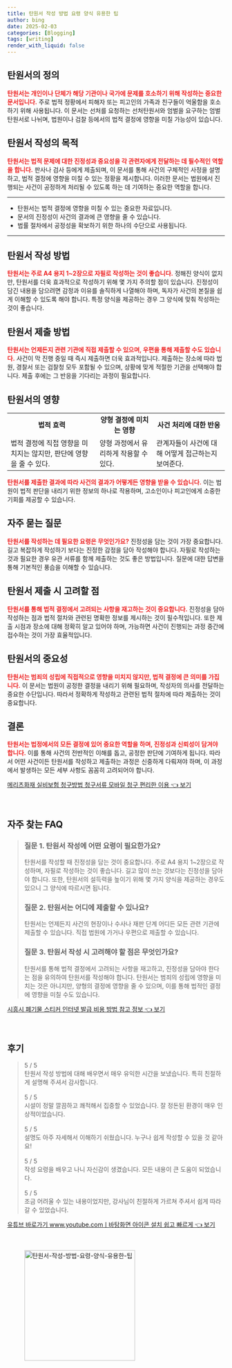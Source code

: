 ```yaml
---
title: 탄원서 작성 방법 요령 양식 유용한 팁
author: bing
date: 2025-02-03
categories: [Blogging]
tags: [writing]
render_with_liquid: false
---
```



<h2 id='탄원서의 정의'>탄원서의 정의</h2>

<p><b><span style="color: #ee2323;">탄원서는 개인이나 단체가 해당 기관이나 국가에 문제를 호소하기 위해 작성하는 중요한 문서입니다.</span></b> 주로 법적 정황에서 피해자 또는 피고인의 가족과 친구들이 억울함을 호소하기 위해 사용됩니다. 이 문서는 선처를 요청하는 선처탄원서와 엄벌을 요구하는 엄벌탄원서로 나뉘며, 법원이나 검찰 등에서의 법적 결정에 영향을 미칠 가능성이 있습니다.</p>

<h2 id='탄원서 작성의 목적'>탄원서 작성의 목적</h2>

<p><b><span style="color: #ee2323;">탄원서는 법적 문제에 대한 진정성과 중요성을 각 관련자에게 전달하는 데 필수적인 역할을 합니다.</span></b> 판사나 검사 등에게 제출되며, 이 문서를 통해 사건의 구체적인 사정을 설명하고, 법적 결정에 영향을 미칠 수 있는 정황을 제시합니다. 이러한 문서는 법원에서 진행되는 사건이 공정하게 처리될 수 있도록 하는 데 기여하는 중요한 역할을 합니다.</p>

<hr />

<ul>
    <li>탄원서는 법적 결정에 영향을 미칠 수 있는 중요한 자료입니다.</li>
    <li>문서의 진정성이 사건의 결과에 큰 영향을 줄 수 있습니다.</li>
    <li>법률 절차에서 공정성을 확보하기 위한 하나의 수단으로 사용됩니다.</li>
</ul>

<hr />

<h2 id='탄원서 작성 방법'>탄원서 작성 방법</h2>

<p><b><span style="color: #ee2323;">탄원서는 주로 A4 용지 1~2장으로 자필로 작성하는 것이 좋습니다.</span></b> 정해진 양식이 없지만, 탄원서를 더욱 효과적으로 작성하기 위해 몇 가지 주의할 점이 있습니다. 진정성이 담긴 내용을 담으려면 감정과 이유를 솔직하게 나열해야 하며, 독자가 사건의 본질을 쉽게 이해할 수 있도록 해야 합니다. 특정 양식을 제공하는 경우 그 양식에 맞춰 작성하는 것이 좋습니다.</p>

<h2 id='탄원서 제출 방법'>탄원서 제출 방법</h2>

<p><b><span style="color: #ee2323;">탄원서는 언제든지 관련 기관에 직접 제출할 수 있으며, 우편을 통해 제출할 수도 있습니다.</span></b> 사건이 막 진행 중일 때 즉시 제출하면 더욱 효과적입니다. 제출하는 장소에 따라 법원, 경찰서 또는 검찰청 모두 포함될 수 있으며, 상황에 맞게 적절한 기관을 선택해야 합니다. 제출 후에는 그 반응을 기다리는 과정이 필요합니다.</p>

<h2 id='탄원서의 영향'>탄원서의 영향</h2>

<table>
    <tr>
        <td style="text-align: center; height: 17px;"><b>법적 효력</b></td>
        <td style="text-align: center; height: 17px;"><b>양형 결정에 미치는 영향</b></td>
        <td style="text-align: center; height: 17px;"><b>사건 처리에 대한 반응</b></td>
    </tr>
    <tr>
        <td>법적 결정에 직접 영향을 미치지는 않지만, 판단에 영향을 줄 수 있다.</td>
        <td>양형 과정에서 유리하게 작용할 수 있다.</td>
        <td>관계자들이 사건에 대해 어떻게 접근하는지 보여준다.</td>
    </tr>
</table>

<p><b><span style="color: #ee2323;">탄원서를 제출한 결과에 따라 사건의 결과가 어떻게든 영향을 받을 수 있습니다.</span></b> 이는 법원이 법적 판단을 내리기 위한 정보의 하나로 작용하며, 고소인이나 피고인에게 소중한 기회를 제공할 수 있습니다.</p>

<h2 id='자주 묻는 질문'>자주 묻는 질문</h2>

<p><b><span style="color: #ee2323;">탄원서를 작성하는 데 필요한 요령은 무엇인가요?</span></b> 진정성을 담는 것이 가장 중요합니다. 길고 복잡하게 작성하기 보다는 진정한 감정을 담아 작성해야 합니다. 자필로 작성하는 것과 필요한 경우 유관 서류를 함께 제출하는 것도 좋은 방법입니다. 질문에 대한 답변을 통해 기본적인 풍습을 이해할 수 있습니다.</p>

<h2 id='탄원서 제출 시 고려할 점'>탄원서 제출 시 고려할 점</h2>

<p><b><span style="color: #ee2323;">탄원서를 통해 법적 결정에서 고려되는 사항을 재고하는 것이 중요합니다.</span></b> 진정성을 담아 작성하는 점과 법적 절차와 관련된 명확한 정보를 제시하는 것이 필수적입니다. 또한 제출 시점과 장소에 대해 정확히 알고 있어야 하며, 가능하면 사건이 진행되는 과정 중간에 접수하는 것이 가장 효율적입니다.</p>

<h2 id='탄원서의 중요성'>탄원서의 중요성</h2>

<p><b><span style="color: #ee2323;">탄원서는 범죄의 성립에 직접적으로 영향을 미치지 않지만, 법적 결정에 큰 의미를 가집니다.</span></b> 이 문서는 법원이 공정한 결정을 내리기 위해 필요하며, 작성자의 의사를 전달하는 중요한 수단입니다. 따라서 정확하게 작성하고 관련된 법적 절차에 따라 제출하는 것이 중요합니다.</p>

<h2 id='결론'>결론</h2>

<p><b><span style="color: #ee2323;">탄원서는 법정에서의 모든 결정에 있어 중요한 역할을 하며, 진정성과 신뢰성이 담겨야 합니다.</span></b> 이를 통해 사건의 전반적인 이해를 돕고, 공정한 판단에 기여하게 됩니다. 따라서 어떤 사건이든 탄원서를 작성하고 제출하는 과정은 신중하게 다뤄져야 하며, 이 과정에서 발생하는 모든 세부 사항도 꼼꼼히 고려되어야 합니다.</p>


<p><a class="click-button" title="메리츠화재 실비보험 청구방법 청구서류 모바일 청구 편리한 이용" href="https://purplelist.github.io/posts/%EB%A9%94%EB%A6%AC%EC%B8%A0%ED%99%94%EC%9E%AC-%EC%8B%A4%EB%B9%84%EB%B3%B4%ED%97%98-%EC%B2%AD%EA%B5%AC%EB%B0%A9%EB%B2%95-%EC%B2%AD%EA%B5%AC%EC%84%9C%EB%A5%98-%EB%AA%A8%EB%B0%94%EC%9D%BC-%EC%B2%AD%EA%B5%AC-%ED%8E%B8%EB%A6%AC%ED%95%9C-%EC%9D%B4%EC%9A%A9/" rel="dofollow">메리츠화재 실비보험 청구방법 청구서류 모바일 청구 편리한 이용 👈 보기</a></p><br>
<h2 id='자주_찾는_FAQ'>자주 찾는 FAQ</h2>
<div itemscope="" itemtype="https://schema.org/FAQPage"> 
<blockquote> 
<div itemscope="" itemprop="mainEntity" itemtype="https://schema.org/Question"> 
<h3 itemprop="name">질문 1. 탄원서 작성에 어떤 요령이 필요한가요?</h3> 
<div itemscope="" itemprop="acceptedAnswer" itemtype="https://schema.org/Answer"> 
<span itemprop="text"> 
<p>탄원서를 작성할 때 진정성을 담는 것이 중요합니다. 주로 A4 용지 1~2장으로 작성하며, 자필로 작성하는 것이 좋습니다. 길고 많이 쓰는 것보다는 진정성을 담아야 합니다. 또한, 탄원서의 설득력을 높이기 위해 몇 가지 양식을 제공하는 경우도 있으니 그 양식에 따르시면 됩니다.</p> 
</span> 
</div> 
</div> 
<div itemscope="" itemprop="mainEntity" itemtype="https://schema.org/Question"> 
<h3 itemprop="name">질문 2. 탄원서는 어디에 제출할 수 있나요?</h3> 
<div itemscope="" itemprop="acceptedAnswer" itemtype="https://schema.org/Answer"> 
<span itemprop="text"> 
<p>탄원서는 언제든지 사건의 현장이나 수사나 재판 단계 어디든 모든 관련 기관에 제출할 수 있습니다. 직접 법원에 가거나 우편으로 제출할 수 있습니다.</p> 
</span> 
</div> 
</div> 
<div itemscope="" itemprop="mainEntity" itemtype="https://schema.org/Question"> 
<h3 itemprop="name">질문 3. 탄원서 작성 시 고려해야 할 점은 무엇인가요?</h3> 
<div itemscope="" itemprop="acceptedAnswer" itemtype="https://schema.org/Answer"> 
<span itemprop="text"> 
<p>탄원서를 통해 법적 결정에서 고려되는 사항을 재고하고, 진정성을 담아야 한다는 점을 유의하여 탄원서를 작성해야 합니다. 탄원서는 범죄의 성립에 영향을 미치는 것은 아니지만, 양형의 결정에 영향을 줄 수 있으며, 이를 통해 법적인 결정에 영향을 미칠 수도 있습니다.</p> 
</span> 
</div> 
</div> 
</blockquote> 
</div>
<p><a class="click-button" title="시흥시 폐기물 스티커 인터넷 발급 비용 방법 참고 정보" href="https://purplelist.github.io/posts/%EC%8B%9C%ED%9D%A5%EC%8B%9C-%ED%8F%90%EA%B8%B0%EB%AC%BC-%EC%8A%A4%ED%8B%B0%EC%BB%A4-%EC%9D%B8%ED%84%B0%EB%84%B7-%EB%B0%9C%EA%B8%89-%EB%B9%84%EC%9A%A9-%EB%B0%A9%EB%B2%95-%EC%B0%B8%EA%B3%A0-%EC%A0%95%EB%B3%B4/" rel="dofollow">시흥시 폐기물 스티커 인터넷 발급 비용 방법 참고 정보 👈 보기</a></p><br>
<h2 id='후기'>후기</h2>
<div itemscope itemtype="https://schema.org/Product">
  <blockquote>
  <div itemprop="review" itemscope itemtype="https://schema.org/Review">
      <div itemprop="reviewRating" itemscope itemtype="https://schema.org/Rating"> <span itemprop="ratingValue">5</span> / <span itemprop="bestRating">5</span> </div>
      <span itemprop="reviewBody">탄원서 작성 방법에 대해 배우면서 매우 유익한 시간을 보냈습니다. 특히 친절하게 설명해 주셔서 감사합니다.</span>
  </div>
  <br>
  <div itemprop="review" itemscope itemtype="https://schema.org/Review">
      <div itemprop="reviewRating" itemscope itemtype="https://schema.org/Rating"> <span itemprop="ratingValue">5</span> / <span itemprop="bestRating">5</span> </div>
      <span itemprop="reviewBody">시설이 정말 깔끔하고 쾌적해서 집중할 수 있었습니다. 잘 정돈된 환경이 매우 인상적이었습니다.</span>
  </div>
  <br>
  <div itemprop="review" itemscope itemtype="https://schema.org/Review">
      <div itemprop="reviewRating" itemscope itemtype="https://schema.org/Rating"> <span itemprop="ratingValue">5</span> / <span itemprop="bestRating">5</span> </div>
      <span itemprop="reviewBody">설명도 아주 자세해서 이해하기 쉬웠습니다. 누구나 쉽게 작성할 수 있을 것 같아요!</span>
  </div>
  <br>
  <div itemprop="review" itemscope itemtype="https://schema.org/Review">
      <div itemprop="reviewRating" itemscope itemtype="https://schema.org/Rating"> <span itemprop="ratingValue">5</span> / <span itemprop="bestRating">5</span> </div>
      <span itemprop="reviewBody">작성 요령을 배우고 나니 자신감이 생겼습니다. 모든 내용이 큰 도움이 되었습니다.</span>
  </div>
  <br>
  <div itemprop="review" itemscope itemtype="https://schema.org/Review">
      <div itemprop="reviewRating" itemscope itemtype="https://schema.org/Rating"> <span itemprop="ratingValue">5</span> / <span itemprop="bestRating">5</span> </div>
      <span itemprop="reviewBody">조금 어려울 수 있는 내용이었지만, 강사님이 친절하게 가르쳐 주셔서 쉽게 따라갈 수 있었습니다.</span>
  </div>
  </blockquote>
</div>
<p><a class="click-button" title="유튜브 바로가기 www.youtube.comㅣ바탕화면 아이콘 설치 쉽고 빠르게" href="https://purplelist.github.io/posts/%EC%9C%A0%ED%8A%9C%EB%B8%8C-%EB%B0%94%EB%A1%9C%EA%B0%80%EA%B8%B0-www.youtube.com%E3%85%A3%EB%B0%94%ED%83%95%ED%99%94%EB%A9%B4-%EC%95%84%EC%9D%B4%EC%BD%98-%EC%84%A4%EC%B9%98-%EC%89%BD%EA%B3%A0-%EB%B9%A0%EB%A5%B4%EA%B2%8C/" rel="dofollow">유튜브 바로가기 www.youtube.comㅣ바탕화면 아이콘 설치 쉽고 빠르게 👈 보기</a></p><br>
<figure class="image"><img src="https://purplelist.github.io/assets/img/thumbnail/탄원서-작성-방법-요령-양식-유용한-팁.webp" alt="탄원서-작성-방법-요령-양식-유용한-팁" width="256" height="256"></figure>